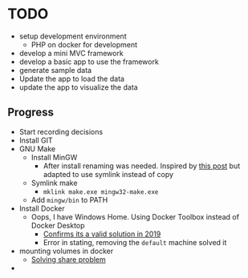 # TODO

- setup development environment
  - PHP on docker for development
- develop a mini MVC framework
- develop a basic app to use the framework
- generate sample data
- Update the app to load the data
- update the app to visualize the data

## Progress

- Start recording decisions
- Install GIT
- GNU Make
  - Install MinGW
    - After install renaming was needed. Inspired by [this post](https://stackoverflow.com/questions/12881854/how-to-use-gnu-make-on-windows) but adapted to use symlink instead of copy
  - Symlink make
    - `mklink make.exe mingw32-make.exe`
  - Add `mingw/bin` to PATH
- Install Docker
  - Oops, I have Windows Home. Using Docker Toolbox instead of Docker Desktop
    - [Confirms its a valid solution in 2019](https://thewebspark.com/2019/04/04/how-to-install-docker-on-windows-10-home-edition-solved/)
    - Error in stating, removing the `default` machine solved it
- mounting volumes in docker
  - [Solving share problem](http://support.divio.com/en/articles/646695-how-to-use-a-directory-outside-c-users-with-docker-toolbox-docker-for-windows)
-

